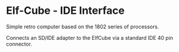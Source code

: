 # Elf-Cube - IDE Interface
Simple retro computer based on the 1802 series of processors.

Connects an SD/IDE adapter to the ElfCube via a standard IDE 40 pin connector.
